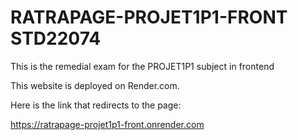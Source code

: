 # RATRAPAGE-PROJET1P1-FRONT  STD22074

This is the remedial exam for the PROJET1P1 subject in frontend


This website is deployed on Render.com.

Here is the link that redirects to the page:

https://ratrapage-projet1p1-front.onrender.com
